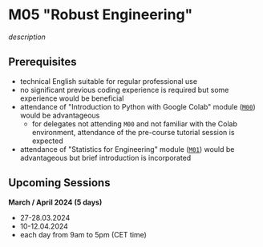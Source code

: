 # M05 "Robust Engineering"

*description*



## Prerequisites

- technical English suitable for regular professional use
- no significant previous coding experience is required but some experience would be beneficial
- attendance of "Introduction to Python with Google Colab" module ([`M00`][1]) would be advantageous
    - for delegates not attending `M00` and not familiar with the Colab environment, attendance of the pre-course tutorial session is expected
- attendance of "Statistics for Engineering" module ([`M01`][2]) would be advantageous but brief introduction is incorporated



## Upcoming Sessions

**March / April 2024 (5 days)**
- 27-28.03.2024
- 10-12.04.2024
- each day from 9am to 5pm (CET time)



<!-- LINKS -->
[1]: https://github.com/ub-safi/m00-intro-to-python-with-colab 'About M0'
[2]: https://github.com/ub-safi/m01-statistics-for-engineering 'About M1'
